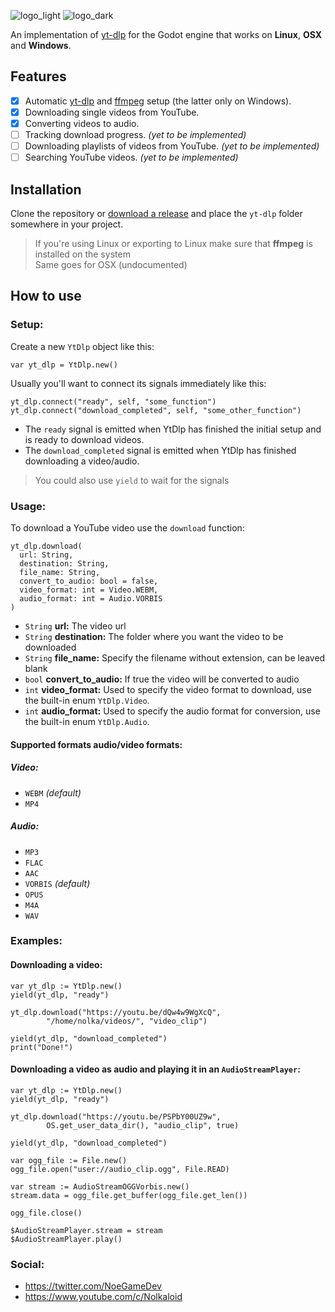 ![logo_light](https://user-images.githubusercontent.com/30960698/176983082-18bf15ee-3144-4a54-bab9-bbb9650e63a3.png#gh-light-mode-only)
![logo_dark](https://user-images.githubusercontent.com/30960698/176983087-022d7ccd-d94c-43da-a8ff-f8f5736d9c3b.png#gh-dark-mode-only)

An implementation of [yt-dlp](https://github.com/yt-dlp/yt-dlp) for the Godot engine that works on **Linux**, **OSX** and **Windows**.

## Features
 - [x] Automatic [yt-dlp](https://github.com/yt-dlp/yt-dlp) and [ffmpeg](https://www.ffmpeg.org/) setup (the latter only on Windows).
 - [x] Downloading single videos from YouTube.
 - [x] Converting videos to audio.
 - [ ] Tracking download progress. *(yet to be implemented)*
 - [ ] Downloading playlists of videos from YouTube. *(yet to be implemented)*
 - [ ] Searching YouTube videos. *(yet to be implemented)*
 
## Installation

Clone the repository or [download a release](https://github.com/Nolkaloid/godot-yt-dlp/releases/latest/download/godot-yt-dlp.zip) and place the `yt-dlp` folder somewhere in your project.

> If you're using Linux or exporting to Linux make sure that **ffmpeg** is installed on the system  
> Same goes for OSX (undocumented)

## How to use

### Setup:

Create a new `YtDlp` object like this:

```gdscript
var yt_dlp = YtDlp.new()
```

Usually you'll want to connect its signals immediately like this:

```gdscript
yt_dlp.connect("ready", self, "some_function")
yt_dlp.connect("download_completed", self, "some_other_function")
```

 - The `ready` signal is emitted when YtDlp has finished the initial setup and is ready to download videos. 
 - The `download_completed` signal is emitted when YtDlp has finished downloading a video/audio.

> You could also use `yield` to wait for the signals

### Usage:

To download a YouTube video use the `download` function:

```gdscript
yt_dlp.download(
  url: String,
  destination: String,
  file_name: String,
  convert_to_audio: bool = false,
  video_format: int = Video.WEBM,
  audio_format: int = Audio.VORBIS
)
```
 - `String` **url:** The video url 
 - `String` **destination:** The folder where you want the video to be downloaded
 - `String` **file_name:** Specify the filename without extension, can be leaved blank
 - `bool` **convert_to_audio:** If true the video will be converted to audio
 - `int`  **video_format:** Used to specify the video format to download, use the built-in enum `YtDlp.Video`.
 - `int` **audio_format:** Used to specify the audio format for conversion, use the built-in enum `YtDlp.Audio`.
 
 #### Supported formats audio/video formats:
 
 ##### Video:
 - `WEBM` *(default)*
 - `MP4`
 
 ##### Audio:
 - `MP3`
 - `FLAC`
 - `AAC`
 - `VORBIS` *(default)*
 - `OPUS`
 - `M4A`
 - `WAV`
 
 ### Examples:
 
 #### Downloading a video:
```gdscript
var yt_dlp := YtDlp.new()
yield(yt_dlp, "ready")

yt_dlp.download("https://youtu.be/dQw4w9WgXcQ",
		"/home/nolka/videos/", "video_clip")

yield(yt_dlp, "download_completed")
print("Done!")
```

#### Downloading a video as audio and playing it in an `AudioStreamPlayer`:

```gdscript
var yt_dlp := YtDlp.new()
yield(yt_dlp, "ready")

yt_dlp.download("https://youtu.be/PSPbY00UZ9w",
		OS.get_user_data_dir(), "audio_clip", true)

yield(yt_dlp, "download_completed")

var ogg_file := File.new()
ogg_file.open("user://audio_clip.ogg", File.READ)

var stream := AudioStreamOGGVorbis.new()
stream.data = ogg_file.get_buffer(ogg_file.get_len())

ogg_file.close()

$AudioStreamPlayer.stream = stream
$AudioStreamPlayer.play()
```

### Social:
- https://twitter.com/NoeGameDev
- https://www.youtube.com/c/Nolkaloid
